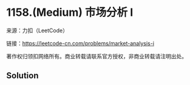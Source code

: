 # 1158.(Medium) 市场分析 I



来源：力扣（LeetCode）

链接：https://leetcode-cn.com/problems/market-analysis-i 

著作权归领扣网络所有。商业转载请联系官方授权，非商业转载请注明出处。



## Solution 



```sql



```
    